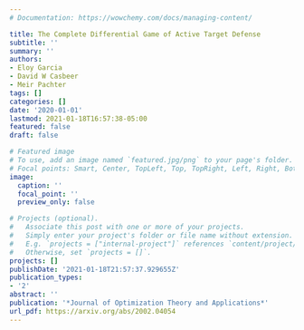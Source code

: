 ```yaml
---
# Documentation: https://wowchemy.com/docs/managing-content/

title: The Complete Differential Game of Active Target Defense
subtitle: ''
summary: ''
authors:
- Eloy Garcia
- David W Casbeer
- Meir Pachter
tags: []
categories: []
date: '2020-01-01'
lastmod: 2021-01-18T16:57:38-05:00
featured: false
draft: false

# Featured image
# To use, add an image named `featured.jpg/png` to your page's folder.
# Focal points: Smart, Center, TopLeft, Top, TopRight, Left, Right, BottomLeft, Bottom, BottomRight.
image:
  caption: ''
  focal_point: ''
  preview_only: false

# Projects (optional).
#   Associate this post with one or more of your projects.
#   Simply enter your project's folder or file name without extension.
#   E.g. `projects = ["internal-project"]` references `content/project/deep-learning/index.md`.
#   Otherwise, set `projects = []`.
projects: []
publishDate: '2021-01-18T21:57:37.929655Z'
publication_types:
- '2'
abstract: ''
publication: '*Journal of Optimization Theory and Applications*'
url_pdf: https://arxiv.org/abs/2002.04054
---
```

